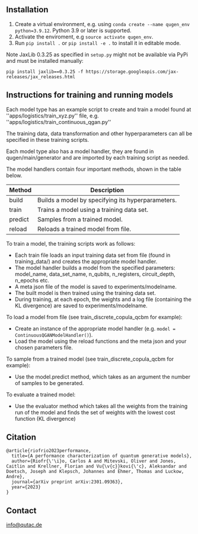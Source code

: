  ## Installation

1) Create a virtual environment, e.g. using ``conda create --name qugen_env python=3.9.12``. Python 3.9 or later is supported.
2) Activate the enviroment, e.g ``source activate qugen_env``.
3) Run ``pip install .`` or ``pip install -e .`` to install it in editable mode.

Note JaxLib 0.3.25 as specified in `setup.py` might not be available via PyPi and must be installed manually:

    pip install jaxlib==0.3.25 -f https://storage.googleapis.com/jax-releases/jax_releases.html


## Instructions for training and running models
Each model type has an example script to create and train a model found  at ''apps/logistics/train_xyz.py'' file, e.g. ''apps/logistics/train_continuous_qgan.py''

The training data, data transformation and other hyperparameters can all be specified in these training scripts.

Each model type also has a model handler, they are found in qugen/main/generator and are imported by each training script as needed.

The model handlers contain four important methods, shown in the table below.

|Method | Description |
|---|---|
|build| Builds a model by specifying its hyperparameters.|
|train| Trains a model using a training data set.|
|predict| Samples from a trained model.|
|reload| Reloads a trained model from file.|

To train a model, the training scripts work as follows:

- Each train file loads an input training data set from file (found in training_data/) and creates the appropriate model handler.
- The model handler builds a model from the specified parameters: model_name, data_set_name, n_qubits, n_registers, circuit_depth, n_epochs etc.
- A meta json file of the model is saved to experiments/modelname.
- The built model is then trained using the training data set.
- During training, at each epoch, the  weights and a log file (containing the KL divergence) are saved to experiments/modelname.

To load a model from file (see train_discrete_copula_qcbm for example):
 - Create an instance of the appropriate model handler (e.g. ``model = ContinuousQGANModelHandler()``).
 - Load the model using the reload functions and the meta json and your chosen parameters file.

To sample from a trained model (see train_discrete_copula_qcbm for example):
- Use the model.predict method, which takes as an argument the number of samples to be generated.

To evaluate a trained model:
- Use the evaluator method which takes all the weights from the training run of the model and finds the set of weights with the lowest cost function (KL divergence)



## Citation


```
@article{riofrio2023performance,
  title={A performance characterization of quantum generative models},
  author={Riofr{\'\i}o, Carlos A and Mitevski, Oliver and Jones, Caitlin and Krellner, Florian and Vu{\v{c}}kovi{\'c}, Aleksandar and Doetsch, Joseph and Klepsch, Johannes and Ehmer, Thomas and Luckow, Andre},
  journal={arXiv preprint arXiv:2301.09363},
  year={2023}
}
```

## Contact

info@qutac.de

